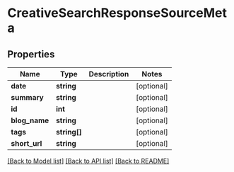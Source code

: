 # CreativeSearchResponseSourceMeta

## Properties
Name | Type | Description | Notes
------------ | ------------- | ------------- | -------------
**date** | **string** |  | [optional] 
**summary** | **string** |  | [optional] 
**id** | **int** |  | [optional] 
**blog_name** | **string** |  | [optional] 
**tags** | **string[]** |  | [optional] 
**short_url** | **string** |  | [optional] 

[[Back to Model list]](../README.md#documentation-for-models) [[Back to API list]](../README.md#documentation-for-api-endpoints) [[Back to README]](../README.md)


